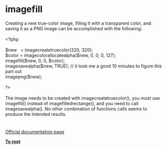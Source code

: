 # imagefill




<div class="phpcode"><span class="html">
Creating a new true-color image, filling it with a transparent color, and saving it as a PNG image can be accomplished with the following:<br><br><span class="default">&lt;?php<br><br>$new&#xA0;&#xA0; </span><span class="keyword">= </span><span class="default">imagecreatetruecolor</span><span class="keyword">(</span><span class="default">320</span><span class="keyword">, </span><span class="default">320</span><span class="keyword">);<br></span><span class="default">$color </span><span class="keyword">= </span><span class="default">imagecolorallocatealpha</span><span class="keyword">(</span><span class="default">$new</span><span class="keyword">, </span><span class="default">0</span><span class="keyword">, </span><span class="default">0</span><span class="keyword">, </span><span class="default">0</span><span class="keyword">, </span><span class="default">127</span><span class="keyword">);<br></span><span class="default">imagefill</span><span class="keyword">(</span><span class="default">$new</span><span class="keyword">, </span><span class="default">0</span><span class="keyword">, </span><span class="default">0</span><span class="keyword">, </span><span class="default">$color</span><span class="keyword">);<br></span><span class="default">imagesavealpha</span><span class="keyword">(</span><span class="default">$new</span><span class="keyword">, </span><span class="default">TRUE</span><span class="keyword">); </span><span class="comment">// it took me a good 10 minutes to figure this part out<br></span><span class="default">imagepng</span><span class="keyword">(</span><span class="default">$new</span><span class="keyword">);<br><br></span><span class="default">?&gt;<br></span><br>The image needs to be created with imagecreatetruecolor(), you must use imagefill() instead of imagefilledrectange(), and you need to call imagesavealpha(). No other combination of functions calls seems to produce the intended results.</span>
</div>
  

#

[Official documentation page](https://www.php.net/manual/en/function.imagefill.php)

**[To root](/README.md)**